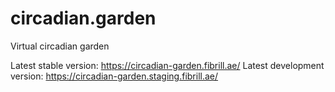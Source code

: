 # circadian.garden
Virtual circadian garden

Latest stable version: https://circadian-garden.fibrill.ae/
Latest development version: https://circadian-garden.staging.fibrill.ae/
